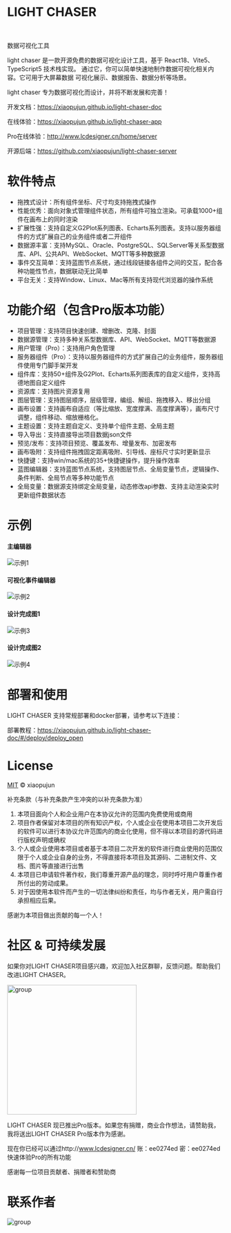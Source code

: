 # LIGHT CHASER

<p>
    <img alt="" src="https://img.shields.io/badge/version-v1.5.0-blue">
    <img alt="" src="https://img.shields.io/badge/license-MIT-08CE5D?logoColor=08CE5D">
    <img alt="" src="https://img.shields.io/badge/TypeScript-blue">
    <img alt="" src="https://img.shields.io/badge/React-61daeb?logoColor=08CE5D">
    <img alt="" src="https://img.shields.io/badge/Vite-purple">
    <img alt="" src="https://img.shields.io/badge/Mobx-FFEB0B">
</p>

<p>数据可视化工具</p>

light chaser 是一款开源免费的数据可视化设计工具，基于 React18、Vite5、TypeScript5 技术栈实现。
通过它，你可以简单快速地制作数据可视化相关内容。它可用于大屏幕数据 可视化展示、数据报告、数据分析等场景。

light chaser 专为数据可视化而设计，并将不断发展和完善！

开发文档：https://xiaopujun.github.io/light-chaser-doc

在线体验：https://xiaopujun.github.io/light-chaser-app

Pro在线体验：http://www.lcdesigner.cn/home/server

开源后端：https://github.com/xiaopujun/light-chaser-server

# 软件特点

- 拖拽式设计：所有组件坐标、尺寸均支持拖拽式操作
- 性能优秀：面向对象式管理组件状态，所有组件可独立渲染。可承载1000+组件在画布上的同时渲染
- 扩展性强：支持自定义G2Plot系列图表、Echarts系列图表。支持以服务器组件的方式扩展自己的业务组件或者二开组件
- 数据源丰富：支持MySQL、Oracle、PostgreSQL、SQLServer等关系型数据库、API、公共API、WebSocket、MQTT等多种数据源
- 事件交互简单：支持蓝图节点系统，通过线段链接各组件之间的交互，配合各种功能性节点，数据联动无比简单
- 平台无关：支持Window、Linux、Mac等所有支持现代浏览器的操作系统

# 功能介绍（包含Pro版本功能）

- 项目管理：支持项目快速创建、增删改、克隆、封面
- 数据源管理：支持多种关系型数据库、API、WebSocket、MQTT等数据源
- 用户管理（Pro）：支持用户角色管理
- 服务器组件（Pro）：支持以服务器组件的方式扩展自己的业务组件，服务器组件使用专门脚手架开发
- 组件库：支持50+组件及G2Plot、Echarts系列图表库的自定义组件，支持高德地图自定义组件
- 资源库：支持图片资源复用
- 图层管理：支持图层顺序，层级管理，编组、解组、拖拽移入、移出分组
- 画布设置：支持画布自适应（等比缩放、宽度撑满、高度撑满等），画布尺寸调整，组件移动、缩放栅格化。
- 主题设置：支持主题自定义、支持单个组件主题、全局主题
- 导入导出：支持直接导出项目数据json文件
- 预览/发布：支持项目预览、覆盖发布、增量发布、加密发布
- 画布吸附：支持组件拖拽固定距离吸附、引导线、座标尺寸实时更新显示
- 快捷键：支持win/mac系统的35+快捷键操作，提升操作效率
- 蓝图编辑器：支持蓝图节点系统，支持图层节点、全局变量节点，逻辑操作、条件判断、全局节点等多种功能节点
- 全局变量：数据源支持绑定全局变量，动态修改api参数、支持主动渲染实时更新组件数据状态

# 示例

#### 主编辑器

![示例1](https://s2.loli.net/2024/09/21/U2Ni3pfaE1rJVAM.png)

#### 可视化事件编辑器

![示例2](https://s2.loli.net/2024/09/26/pitkUF2GogRYnxO.jpg)

#### 设计完成图1

![示例3](https://i.072333.xyz/file/802e2d2b4d95fa32fae48.png)

#### 设计完成图2

![示例4](https://i.072333.xyz/file/51819086932cb1b559a15.png)

# 部署和使用

LIGHT CHASER 支持常规部署和docker部署，请参考以下连接：

部署教程：https://xiaopujun.github.io/light-chaser-doc/#/deploy/deploy_open

# License

[MIT](LICENSE) © xiaopujun

补充条款（与补充条款产生冲突的以补充条款为准）

1. 本项目面向个人和企业用户在本协议允许的范围内免费使用或商用
2. 项目作者保留对本项目的所有知识产权，个人或企业在使用本项目二次开发后的软件可以进行本协议允许范围内的商业化使用，但不得以本项目的源代码进行版权声明或确权
3. 个人或企业使用本项目或者基于本项目二次开发的软件进行商业使用的范围仅限于个人或企业自身的业务，不得直接将本项目及其源码、二进制文件、文档、图片等直接进行出售
4. 本项目已申请软件著作权，我们尊重开源产品的理念，同时呼吁用户尊重作者所付出的劳动成果。 
5. 对于因使用本软件而产生的一切法律纠纷和责任，均与作者无关，用户需自行承担相应后果。

感谢为本项目做出贡献的每一个人！

# 社区 & 可持续发展

如果你对LIGHT CHASER项目感兴趣，欢迎加入社区群聊，反馈问题。帮助我们改进LIGHT CHASER。

<div style="display: flex">
    <img style="width: 300px" alt="group" src="https://s2.loli.net/2024/11/10/zcHsdeGVCkqv1Ir.jpg">
</div>

LIGHT CHASER 现已推出Pro版本。如果您有捐赠，商业合作想法，请赞助我，我将送出LIGHT CHASER Pro版本作为感谢。

现在你已经可以通过http://www.lcdesigner.cn/   账：ee0274ed 密：ee0274ed 快速体验Pro的所有功能

感谢每一位项目贡献者、捐赠者和赞助商

# 联系作者

<div style="display: flex">
    <div  style="width: 50%"><img alt="group" src="https://i.072333.xyz/file/110e9602ef12a7d93bff0.jpg"></div>
</div>


